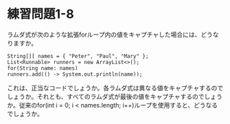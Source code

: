 # 練習問題1-8

ラムダ式が次のような拡張forループ内の値をキャプチャした場合には、どうなりますか。

    String[][ names = { "Peter", "Paul", "Mary" };
    List<Runnable> runners = new ArrayList<>();
    for(String name: names)
    runners.add(() -> System.out.println(name));

これは、正当なコードでしょうか。各ラムダ式は異なる値をキャプチャするのでしょうか。それとも、すべてのラムダ式が最後の値をキャプチャするのでしょうか。従来のfor(int i = 0; i < names.length; i++)ループを使用すると、どうなるでしょうか。
